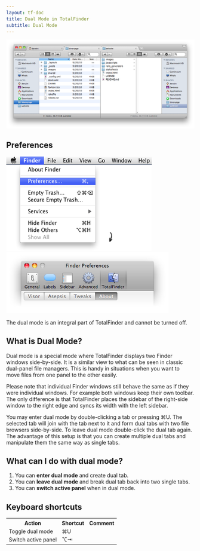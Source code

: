 ```yaml
---
layout: tf-doc
title: Dual Mode in TotalFinder
subtitle: Dual Mode
---
```


<img src="/images/dual-mode.png" class="doc-image">

<div class="doc-side">
    <div class="doc-side-inner">
        <h2>Preferences</h2>
        <img src="/images/preferences-menu.png" class="doc-pref-menu">
        <img src="/images/pref-none.png" class="doc-pref">
        <p>The dual mode is an integral part of TotalFinder and cannot be turned off.</p>
    </div>
</div>

## What is Dual Mode?

Dual mode is a special mode where TotalFinder displays two Finder windows side-by-side. It is a similar view to what can be seen in classic dual-panel file managers. This is handy in situations when you want to move files from one panel to the other easily.

Please note that individual Finder windows still behave the same as if they were individual windows. For example both windows keep their own toolbar. The only difference is that TotalFinder places the sidebar of the right-side window to the right edge and syncs its width with the left sidebar.

You may enter dual mode by double-clicking a tab or pressing ⌘U. The selected tab will join with the tab next to it and form dual tabs with two file browsers side-by-side. To leave dual mode double-click the dual tab again. The advantage of this setup is that you can create multiple dual tabs and manipulate them the same way as single tabs.

## What can I do with dual mode?

1. You can **enter dual mode** and create dual tab.
2. You can **leave dual mode** and break dual tab back into two single tabs.
3. You can **switch active panel** when in dual mode.

## Keyboard shortcuts

<div class="keyboard-shortcuts">
    <table border="0" cellspacing="0" cellpadding="0">
        <tr><th>Action</th><th>Shortcut</th><th>Comment</th></tr>
        <tr><td>Toggle dual mode</td><td>⌘U</td><td></td></tr>
        <tr><td>Switch active panel</td><td>⌥⇥</td><td></td></tr>
    </table>
</div>